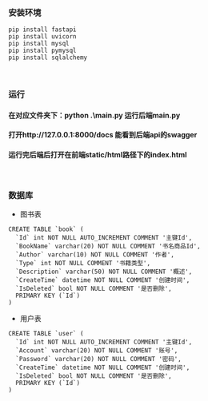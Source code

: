 ### 安装环境
```
pip install fastapi
pip install uvicorn
pip install mysql
pip install pymysql
pip install sqlalchemy
```
<br>

### 运行
#### 在对应文件夹下：python .\main.py 运行后端main.py
#### 打开http://127.0.0.1:8000/docs 能看到后端api的swagger
#### 运行完后端后打开在前端static/html路径下的index.html
<br>

### 数据库
- 图书表
```
CREATE TABLE `book` (
  `Id` int NOT NULL AUTO_INCREMENT COMMENT '主键Id',
  `BookName` varchar(20) NOT NULL COMMENT '书名商品Id',
  `Author` varchar(10) NOT NULL COMMENT '作者',
  `Type` int NOT NULL COMMENT '书籍类型',
  `Description` varchar(50) NOT NULL COMMENT '概述',
  `CreateTime` datetime NOT NULL COMMENT '创建时间',
  `IsDeleted` bool NOT NULL COMMENT '是否删除',
  PRIMARY KEY (`Id`)
)
```
- 用户表
```
CREATE TABLE `user` (
  `Id` int NOT NULL AUTO_INCREMENT COMMENT '主键Id',
  `Account` varchar(20) NOT NULL COMMENT '账号',
  `Password` varchar(20) NOT NULL COMMENT '密码',
  `CreateTime` datetime NOT NULL COMMENT '创建时间',
  `IsDeleted` bool NOT NULL COMMENT '是否删除',
  PRIMARY KEY (`Id`)
)
```

